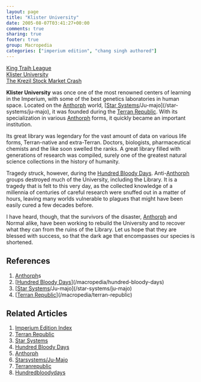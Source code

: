 ```yaml
---
layout: page
title: "Klister University"
date: 2005-08-07T03:41:27+00:00
comments: true
sharing: true
footer: true
group: Macropedia
categories: ["imperium edition", "chang singh authored"]
---
```


<div class='row'>
	<div class='col-md-4'><a href='/macropedia/king-traih-league'>King Traih League</a></div>
	<div class='col-md-4'><a href='/macropedia/klister-university'>Klister University</a></div>
	<div class='col-md-4'><a href='/macropedia/krezil-stock-market-crash'>The Krezil Stock Market Crash</a></div>
</div>


**Klister University** was once one of the most renowned centers of learning in the Imperium, with some of the best genetics laboratories in human space.  Located on the [Anthorph](/macropedia/anthorph) world, [[Star Systems](/macropedia/star-systems)/Ju-majo](/star-systems/ju-majo), it was founded during the [Terran Republic](/macropedia/terran-republic).  With its specialization in various [Anthorph](/macropedia/anthorph) forms, it quickly became an important institution.

Its great library was legendary for the vast amount of data on various life forms, Terran-native and extra-Terran.  Doctors, biologists, pharmaceutical chemists and the like soon swelled the ranks.  A great library filled with generations of research was compiled, surely one of the greatest natural science collections in the history of humanity.

Tragedy struck, however, during the [Hundred Bloody Days](/macropedia/hundred-bloody-days).  Anti-[Anthorph](/macropedia/anthorph) groups destroyed much of the University, including the Library.  It is a tragedy that is felt to this very day, as the collected knowledge of a millennia of centuries of careful research were snuffed out in a matter of hours, leaving many worlds vulnerable to plagues that might have been easily cured a few decades before.

I have heard, though, that the survivors of the disaster, [Anthorph](/macropedia/anthorph) and Normal alike, have been working to rebuild the University and to recover what they can from the ruins of the Library.  Let us hope that they are blessed with success, so that the dark age that encompasses our species is shortened.

## References
1. [Anthorph](/macropedia/anthorph)s
1. [[Hundred Bloody Days](/macropedia/hundred-bloody-days)](/macropedia/hundred-bloody-days)
1. [[Star Systems](/macropedia/star-systems)/Ju-majo](/star-systems/ju-majo)
1. [[Terran Republic](/macropedia/terran-republic)](/macropedia/terran-republic)

## Related Articles

1. [Imperium Edition Index](/macropedia/imperium-edition-index)
2. [Terran Republic](/macropedia/terran-republic)
3. [Star Systems](/macropedia/star-systems)
4. [Hundred Bloody Days](/macropedia/hundred-bloody-days)
5. [Anthorph](/macropedia/anthorph)
6. [Starsystems/Ju-Majo](/star-systems/ju-majo)
7. [Terranrepublic](/macropedia/terran-republic)
8. [Hundredbloodydays](/macropedia/hundred-bloody-days)




 
